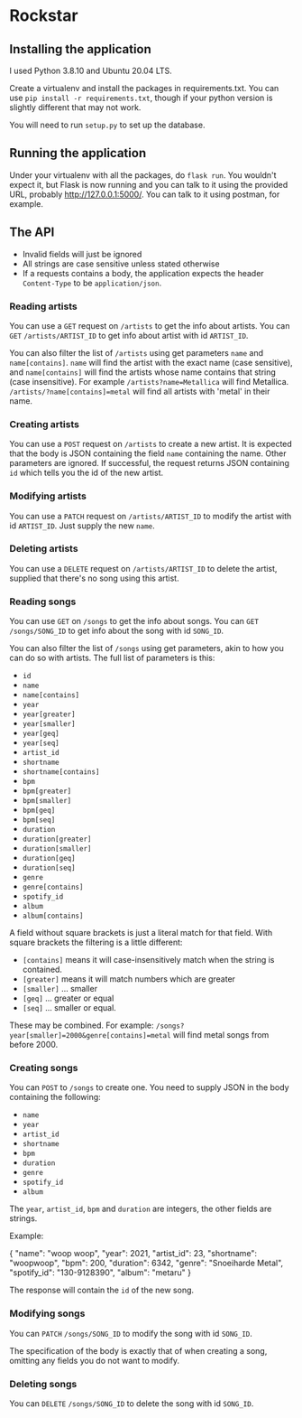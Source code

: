# Rockstar

## Installing the application
I used Python 3.8.10 and Ubuntu 20.04 LTS.

Create a virtualenv and install the packages in requirements.txt. You can use `pip install -r requirements.txt`, though if your python version is slightly different that may not work.

You will need to run `setup.py` to set up the database.

## Running the application
Under your virtualenv with all the packages, do `flask run`. You wouldn't expect it, but Flask is now running and you can talk to it using the provided URL, probably http://127.0.0.1:5000/. You can talk to it using postman, for example.

## The API

- Invalid fields will just be ignored
- All strings are case sensitive unless stated otherwise
- If a requests contains a body, the application expects the header `Content-Type` to be `application/json`.

### Reading artists
You can use a `GET` request on `/artists` to get the info about artists. You can `GET` `/artists/ARTIST_ID` to get info about artist with id `ARTIST_ID`.

You can also filter the list of `/artists` using get parameters `name` and `name[contains]`. `name` will find the artist with the exact name (case sensitive), and `name[contains]` will find the artists whose name contains that string (case insensitive). For example `/artists?name=Metallica` will find Metallica. `/artists/?name[contains]=metal` will find all artists with 'metal' in their name.

### Creating artists
You can use a `POST` request on `/artists` to create a new artist. It is expected that the body is JSON containing the field `name` containing the name. Other parameters are ignored. If successful, the request returns JSON containing `id` which tells you the id of the new artist.

### Modifying artists
You can use a `PATCH` request on `/artists/ARTIST_ID` to modify the artist with id `ARTIST_ID`. Just supply the new `name`.

### Deleting artists
You can use a `DELETE` request on `/artists/ARTIST_ID` to delete the artist, supplied that there's no song using this artist.

### Reading songs
You can use `GET` on `/songs` to get the info about songs. You can `GET` `/songs/SONG_ID` to get info about the song with id `SONG_ID`.

You can also filter the list of `/songs` using get parameters, akin to how you can do so with artists. The full list of parameters is this:

- `id`
- `name`
- `name[contains]`
- `year`
- `year[greater]`
- `year[smaller]`
- `year[geq]`
- `year[seq]`
- `artist_id`
- `shortname`
- `shortname[contains]`
- `bpm`
- `bpm[greater]`
- `bpm[smaller]`
- `bpm[geq]`
- `bpm[seq]`
- `duration`
- `duration[greater]`
- `duration[smaller]`
- `duration[geq]`
- `duration[seq]`
- `genre`
- `genre[contains]`
- `spotify_id`
- `album`
- `album[contains]`

A field without square brackets is just a literal match for that field. With square brackets the filtering is a little different:

- `[contains]` means it will case-insensitively match when the string is contained.
- `[greater]` means it will match numbers which are greater
- `[smaller]` ... smaller
- `[geq]` ... greater or equal
- `[seq]` ... smaller or equal.

These may be combined. For example: `/songs?year[smaller]=2000&genre[contains]=metal` will find metal songs from before 2000.

### Creating songs
You can `POST` to `/songs` to create one. You need to supply JSON in the body containing the following:

- `name`
- `year`
- `artist_id`
- `shortname`
- `bpm`
- `duration`
- `genre`
- `spotify_id`
- `album`

The `year`, `artist_id`, `bpm` and `duration` are integers, the other fields are strings.

Example:

{
    "name": "woop woop",
    "year": 2021,
    "artist_id": 23,
    "shortname": "woopwoop",
    "bpm": 200,
    "duration": 6342,
    "genre": "Snoeiharde Metal",
    "spotify_id": "130-9128390",
    "album": "metaru"
}

The response will contain the `id` of the new song.

### Modifying songs
You can `PATCH` `/songs/SONG_ID` to modify the song with id `SONG_ID`.

The specification of the body is exactly that of when creating a song, omitting any fields you do not want to modify.

### Deleting songs
You can `DELETE` `/songs/SONG_ID` to delete the song with id `SONG_ID`.